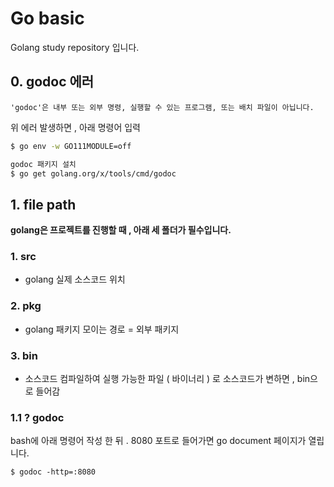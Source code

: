 # Go basic
Golang study repository 입니다.

## 0. godoc 에러
```
'godoc'은 내부 또는 외부 명령, 실행할 수 있는 프로그램, 또는 배치 파일이 아닙니다.
```
위 에러 발생하면 , 아래 명령어 입력

```bash
$ go env -w GO111MODULE=off

godoc 패키지 설치
$ go get golang.org/x/tools/cmd/godoc 
```

## 1. file path
**golang은 프로젝트를 진행할 때 , 아래 세 폴더가 필수입니다.**
### 1. **src**
- golang 실제 소스코드 위치
### 2. **pkg**
- golang 패키지 모이는 경로 = 외부 패키지
### 3. **bin**
- 소스코드 컴파일하여 실행 가능한 파일 ( 바이너리 ) 로 소스코드가 변하면 , bin으로 들어감

### 1.1 ? godoc
bash에 아래 명령어 작성 한 뒤 . 8080 포트로 들어가면 go document 페이지가 열립니다.

```
$ godoc -http=:8080
```